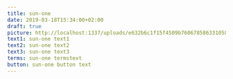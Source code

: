 ```yaml
---
title: sun-one
date: 2019-03-18T15:34:00+02:00
draft: true
picture: http://localhost:1337/uploads/e632b6c1f15f4509b760678586331058.jpg
text1: sun-one text1
text2: sun-one text2
text3: sun-one text3
terms: sun-one termstext
button: sun-one button text
---
```


